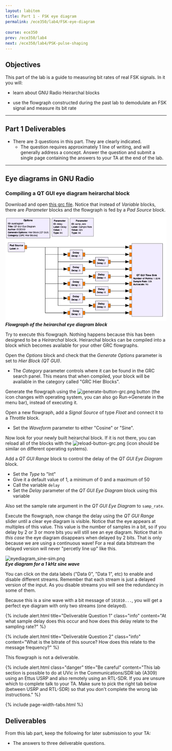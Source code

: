 ```yaml
---
layout: labitem
title: Part 1 - FSK eye diagram
permalink: /ece350/lab4/FSK-eye-diagram

course: ece350
prev: /ece350/lab4
next: /ece350/lab4/PSK-pulse-shaping
---
```


## Objectives

This part of the lab is a guide to measuring bit rates of real FSK signals. In it you will:

- learn about GNU Radio Heirarchal blocks

- use the flowgraph constructed during the past lab to demodulate an FSK signal and measure its bit rate

---

## Part 1 Deliverables

- There are 3 questions in this part. They are clearly indicated.
  - The question requires approximately 1 line of writing, and will generally address a concept. Answer the question and submit a single page containing the answers to your TA at the end of the lab.

---

## Eye diagrams in GNU Radio

### Compiling a QT GUI eye diagram heirarchal block

Download and open [this grc file](./data/heir-eyediagram.grc). Notice that instead of *Variable* blocks, there are *Parameter* blocks and the flowgraph is fed by a *Pad Source* block.

  ![eyediagram_heirarchal-grc.png](./figures/eyediagram_heirarchal-grc.png)<br>
  __*Flowgraph of the heirarchal eye diagram block*__

Try to execute this flowgraph. Nothing happens because this has been designed to be a _Heirarchal_ block. Heirarchal blocks can be compiled into a block which becomes available for your other GRC flowgraphs.

Open the *Options* block and check that the *Generate Options* parameter is set to *Hier Block (QT GUI)*.

- The *Category* parameter controls where it can be found in the GRC search panel. This means that when compiled, your block will be available in the category called "GRC Hier Blocks".

Generate the flowgraph using the ![generate-button-grc.png]({{site.baseurl}}/_GRC-tutorials/figures/tutorial1_generate2.png) button (the icon changes with operating system, you can also go Run->Generate in the menu bar), instead of executing it.

Open a new flowgraph, add a *Signal Source* of type *Float* and connect it to a *Throttle* block.

- Set the *Waveform* parameter to either "Cosine" or "Sine".

Now look for your newly built heirarchal block. If it is not there, you can reload all of the blocks with the ![reload-button-grc.png](./figures/reload-button-grc.png) (icon should be similar on different operating systems).

Add a *QT GUI Range* block to control the delay of the *QT GUI Eye Diagram* block.

- Set the *Type* to "Int"
- Give it a default value of 1, a minimum of 0 and a maximum of 50
- Call the variable `delay`
- Set the *Delay* parameter of the *QT GUI Eye Diagram* block using this variable

Also set the sample rate argument in the *QT GUI Eye Diagram* to `samp_rate`.
  
Execute the flowgraph, now change the delay using the *QT GUI Range* slider until a clear eye diagram is visible. Notice that the eye appears at multiples of this value. This value is the number of samples in a bit, so if you delay by 2 or 3 or more bits you will still see an eye diagram. Notice that in _this case_ the eye diagram disappears when delayed by 2 bits. That is only because we are using a continuous wave! For a real data bitstream the delayed version will never "percetly line up" like this.

  ![eyediagram_sine-sim.png](./figures/eyediagram_sine-sim.png)<br>
  __*Eye diagram for a 1 kHz sine wave*__

You can click on the data labels ("Data 0", "Data 1", etc) to enable and disable different streams. Remember that each stream is just a delayed version of the input. As you disable streams you will see the redundancy in some of them.

Because this is a sine wave with a bit message of `101010...`, you will get a perfect eye diagram with only two streams (one delayed).

{% include alert.html title="Deliverable Question 1" class="info" content="At what sample delay does this occur and how does this delay relate to the sampling rate?" %}

{% include alert.html title="Deliverable Question 2" class="info" content="What is the bitrate of this source? How does this relate to the message frequency?" %}

This flowgraph is not a deliverable.

{% include alert.html class="danger" title="Be careful" content="This lab section is possible to do at UVic in the Communications/SDR lab (A309) using an Ettus USRP and also remotely using an RTL-SDR. If you are unsure which to complete talk to your TA. Make sure to pick the right tab below (between USRP and RTL-SDR) so that you don't complete the wrong lab instructions." %}

{% include page-width-tabs.html %}

## Deliverables

From this lab part, keep the following for later submission to your TA:

- The answers to three deliverable questions.
